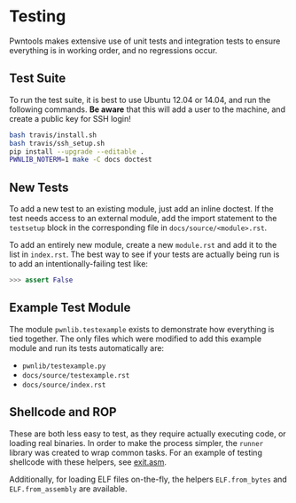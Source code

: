 # Testing

Pwntools makes extensive use of unit tests and integration tests to ensure everything is in working order, and no regressions occur.

## Test Suite


To run the test suite, it is best to use Ubuntu 12.04 or 14.04, and run the following commands.  **Be aware** that this will add a user to the machine, and create a public key for SSH login!

```sh
bash travis/install.sh
bash travis/ssh_setup.sh
pip install --upgrade --editable .
PWNLIB_NOTERM=1 make -C docs doctest
```

## New Tests

To add a new test to an existing module, just add an inline doctest.  If the test needs access to an external module, add the import statement to the `testsetup` block in the corresponding file in `docs/source/<module>.rst`.

To add an entirely new module, create a new `module.rst` and add it to the list in `index.rst`.  The best way to see if your tests are actually being run is to add an intentionally-failing test like:

```py
>>> assert False
```

## Example Test Module

The module `pwnlib.testexample` exists to demonstrate how everything is tied together.  The only files which were modified to add this example module and run its tests automatically are:

- `pwnlib/testexample.py`
- `docs/source/testexample.rst`
- `docs/source/index.rst`

## Shellcode and ROP

These are both less easy to test, as they require actually executing code, or loading real binaries.  In order to make the process simpler, the `runner` library was created to wrap common tasks.  For an example of testing shellcode with these helpers, see [exit.asm](pwnlib/shellcraft/templates/i386/linux/exit.asm).

Additionally, for loading ELF files on-the-fly, the helpers `ELF.from_bytes` and `ELF.from_assembly` are available.
